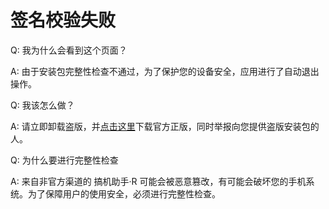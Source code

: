 # 签名校验失败

Q: 我为什么会看到这个页面？

A: 由于安装包完整性检查不通过，为了保护您的设备安全，应用进行了自动退出操作。


Q: 我该怎么做？

A: 请立即卸载盗版，并[点击这里](/Download.html)下载官方正版，同时举报向您提供盗版安装包的人。


Q: 为什么要进行完整性检查

A: 来自非官方渠道的 搞机助手·R 可能会被恶意篡改，有可能会破坏您的手机系统。为了保障用户的使用安全，必须进行完整性检查。